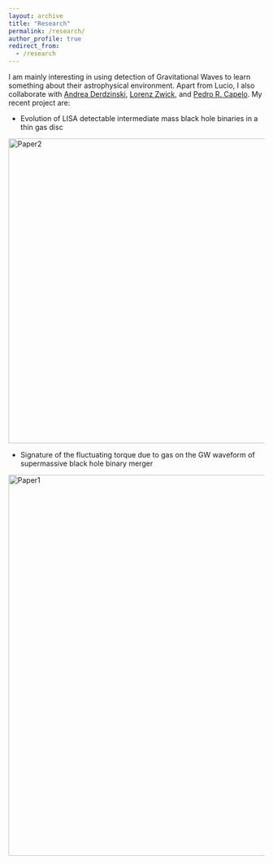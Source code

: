 ```yaml
---
layout: archive
title: "Research"
permalink: /research/
author_profile: true
redirect_from:
  - /research
---
```


I am mainly interesting in using detection of Gravitational Waves to learn something about their astrophysical environment. Apart from Lucio, I also collaborate with <a href="https://www.ics.uzh.ch/~aderdz/">Andrea Derdzinski</a>, <a href="https://lorenzzwick96.github.io/">Lorenz Zwick</a>, and <a href="https://www.ics.uzh.ch/~pcapelo/">Pedro R. Capelo</a>. My recent project are:

* Evolution of LISA detectable intermediate mass black hole binaries in a thin gas disc<br>
<img class="img-responsive" src="https://muditgarg96.github.io/images/Paper2.png" title="Paper2" width="600">

* Signature of the fluctuating torque due to gas on the GW waveform of supermassive black hole binary merger <br>
<img class="img-responsive" src="https://muditgarg96.github.io/images/Paper1.png" title="Paper1" width="750">
